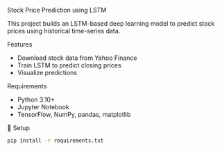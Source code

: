 Stock Price Prediction using LSTM

This project builds an LSTM-based deep learning model to predict stock prices using historical time-series data.

Features
- Download stock data from Yahoo Finance
- Train LSTM to predict closing prices
- Visualize predictions

Requirements
- Python 3.10+
- Jupyter Notebook
- TensorFlow, NumPy, pandas, matplotlib

🚀 Setup

```bash
pip install -r requirements.txt

